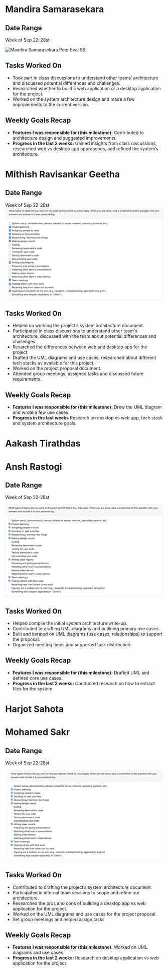 # Mandira Samarasekara  

## Date Range  

Week of Sep 22–28st  

![Mandira Samarasekara Peer Eval SS](images/MandiraSamarasekaraWeek4.png)  

## Tasks Worked On  

- Took part in class discussions to understand other teams’ architecture and discussed potential differences and challenges.  
- Researched whether to build a web application or a desktop application for the project.  
- Worked on the system architecture design and made a few improvements to the current version.  

## Weekly Goals Recap  

- **Features I was responsible for (this milestone):** Contributed to architecture design and suggested improvements.  
- **Progress in the last 2 weeks:** Gained insights from class discussions, researched web vs desktop app approaches, and refined the system’s architecture.  

# Mithish Ravisankar Geetha
## Date Range

Week of Sep 22-28st
![Mithish Peer Eval SS](images/MithishWeek4.jpg)
## Tasks Worked On

- Helped on working the project’s system architecture document.
- Participated in class discussions  to understand other team's architecture, discussed with the team about potential differences and challenges.
- Resarched the differences between web and desktop app for the project.
- Drafted the UML diagrams and use cases, researched about different tech stacks av available for this project. 
- Worked on the project proposal document.
- Attended group meetings, assigned tasks and discussed future requirements.

## Weekly Goals Recap

- **Features I was responsible for (this milestone):** Drew the UML diagram and wrote a few use cases. 
- **Progress in the last weeks** Research on desktop vs web app, tech stack and system architecture goals.

# Aakash Tirathdas

# Ansh Rastogi

## Date Range

Week of Sep 22-28st

![Ansh Rastogi Peer Eval SS](images/AnshRastogi_PeerEval_SS_W4.png)

## Tasks Worked On

- Helped compile the initial system architecture write-up.
- Contributed to drafting UML diagrams and outlining primary use cases.
- Built and iterated on UML diagrams (use cases, relationships) to support the proposal.
- Organized meeting times and supported task distribution.

## Weekly Goals Recap

- **Features I was responsible for (this milestone):** Drafted UML and defined core use cases.
- **Progress in the last 2 weeks:** Conducted research on how to extract files for the system

# Harjot Sahota

# Mohamed Sakr

## Date Range

Week of Sep 22-28st

![Mohamed Sakr Peer Eval SS](images/MohamedSakrWeek4.png)

## Tasks Worked On

- Contributed to drafting the project’s system architecture document.
- Participated in internal team sessions to scope and refine our architecture.
- Researched the pros and cons of building a desktop app vs web application for the project.
- Worked on the UML diagrams and use cases for the project proposal.
- Set group meetings and helped assign tasks

## Weekly Goals Recap

- **Features I was responsible for (this milestone):** Worked on UML diagrams and use cases
- **Progress in the last 2 weeks:** Research on desktop application vs web application for the project.
